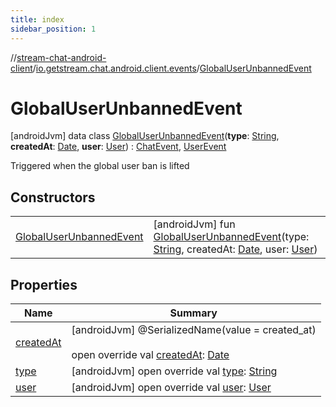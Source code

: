 ```yaml
---
title: index
sidebar_position: 1
---
```

//[stream-chat-android-client](../../../index.md)/[io.getstream.chat.android.client.events](../index.md)/[GlobalUserUnbannedEvent](index.md)



# GlobalUserUnbannedEvent  
 [androidJvm] data class [GlobalUserUnbannedEvent](index.md)(**type**: [String](https://kotlinlang.org/api/latest/jvm/stdlib/kotlin/-string/index.html), **createdAt**: [Date](https://developer.android.com/reference/kotlin/java/util/Date.html), **user**: [User](../../io.getstream.chat.android.client.models/User/index.md)) : [ChatEvent](../ChatEvent/index.md), [UserEvent](../UserEvent/index.md)

Triggered when the global user ban is lifted

   


## Constructors  
  
| | |
|---|---|
| <a name="io.getstream.chat.android.client.events/GlobalUserUnbannedEvent/GlobalUserUnbannedEvent/#kotlin.String#java.util.Date#io.getstream.chat.android.client.models.User/PointingToDeclaration/"></a>[GlobalUserUnbannedEvent](GlobalUserUnbannedEvent.md)| <a name="io.getstream.chat.android.client.events/GlobalUserUnbannedEvent/GlobalUserUnbannedEvent/#kotlin.String#java.util.Date#io.getstream.chat.android.client.models.User/PointingToDeclaration/"></a> [androidJvm] fun [GlobalUserUnbannedEvent](GlobalUserUnbannedEvent.md)(type: [String](https://kotlinlang.org/api/latest/jvm/stdlib/kotlin/-string/index.html), createdAt: [Date](https://developer.android.com/reference/kotlin/java/util/Date.html), user: [User](../../io.getstream.chat.android.client.models/User/index.md))   <br/>|


## Properties  
  
|  Name |  Summary | 
|---|---|
| <a name="io.getstream.chat.android.client.events/GlobalUserUnbannedEvent/createdAt/#/PointingToDeclaration/"></a>[createdAt](createdAt.md)| <a name="io.getstream.chat.android.client.events/GlobalUserUnbannedEvent/createdAt/#/PointingToDeclaration/"></a> [androidJvm] @SerializedName(value = created_at)  <br/>  <br/>open override val [createdAt](createdAt.md): [Date](https://developer.android.com/reference/kotlin/java/util/Date.html)   <br/>|
| <a name="io.getstream.chat.android.client.events/GlobalUserUnbannedEvent/type/#/PointingToDeclaration/"></a>[type](type.md)| <a name="io.getstream.chat.android.client.events/GlobalUserUnbannedEvent/type/#/PointingToDeclaration/"></a> [androidJvm] open override val [type](type.md): [String](https://kotlinlang.org/api/latest/jvm/stdlib/kotlin/-string/index.html)   <br/>|
| <a name="io.getstream.chat.android.client.events/GlobalUserUnbannedEvent/user/#/PointingToDeclaration/"></a>[user](user.md)| <a name="io.getstream.chat.android.client.events/GlobalUserUnbannedEvent/user/#/PointingToDeclaration/"></a> [androidJvm] open override val [user](user.md): [User](../../io.getstream.chat.android.client.models/User/index.md)   <br/>|

